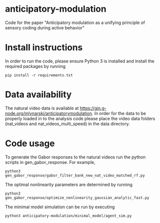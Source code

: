 # anticipatory-modulation
Code for the paper "Anticipatory modulation as a unifying principle of sensory coding during active behavior"

# Install instructions
In order to run the code, please ensure Python 3 is installed and install the required packages by running

```
pip install -r requirements.txt
```

# Data availability
The natural video data is available at https://gin.g-node.org/mlynarski/anticipatorymodulation. In order for the data to be properly loaded in to the analysis code please place the video data folders (nat_videos and nat_videos_multi_speed) in the data directory.

# Code usage
To generate the Gabor responses to the natural videos run the python scripts in gen_gabor_response. For example,
```
python3 gen_gabor_response/gabor_filter_bank_new_nat_video_matched_rf.py
```

The optimal nonlinearity parameters are determined by running
```
python3 gen_gabor_response/optimize_nonlinearity_gaussian_analytic_fast.py
```

The minimal model simulation can be run by executing
```
python3 anticipatory-modulation/minimal_model/agent_sim.py
```
